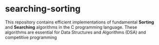 # searching-sorting
This repository contains efficient implementations of fundamental **Sorting** and **Searching** algorithms in the C programming language. These algorithms are essential for Data Structures and Algorithms (DSA) and competitive programming
